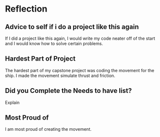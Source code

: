 # Reflection

## Advice to self if i do a project like this again

If I did a project like this again, I would write my code neater off of the start and I would know how to solve certain problems.

## Hardest Part of Project

The hardest part of my capstone project was coding the movement for the ship. I made the movement simulate thrust and friction.

## Did you Complete the Needs to have list?

Explain

## Most Proud of

I am most proud of creating the movement.
